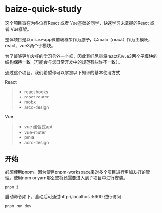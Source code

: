 # baize-quick-study

这个项目旨在为各位有React 或者 Vue基础的同学，快速学习未掌握的React 或者 Vue框架。

整体项目是以micro-app微前端框架作为底子，以main（react）作为主模块，react、vue3两个子模块。

为了能够更加友好的学习另外一个框，因此我们尽量将react和vue3两个子模块的结构保持一致（可能会与您日常开发中的规范有些许不一致）。

通过这个项目，我们希望你可以掌握以下知识的基本使用方式

React

> - react hooks
> - react-router
> - mobx
> - arco-design

Vue

> - vue 组合式api
> - vue-router
> - pinia
> - acro-design



## 开始

必须使用pnpm，因为使用pnpm-workspace来对多个项目进行更加友好的管理。使用npm or yarn那么您将还需要进入到子项目中进行安装。

```
pnpm i
```

启动命令如下，启动后可通过http://localhost:5600 进行访问

```
pnpm run dev
```

